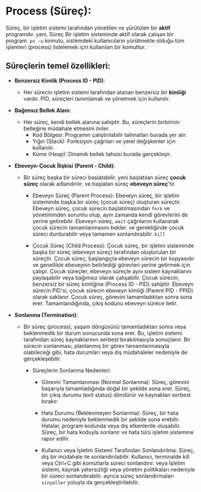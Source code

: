 
# Process (Süreç):
Süreç, bir işletim sistemi tarafından yönetilen ve yürütülen bir **aktif** programdır.
yani, Süreç Bir işletim sisteminde aktif olarak çalışan bir program.
`ps -u` komutu, sistemdeki kullanıcıların yürütmekte olduğu tüm işlemleri (process) listelemek için kullanılan bir komuttur.

## Süreçlerin temel özellikleri:
- **Benzersiz Kimlik (Process ID - PID)**:
    - Her sürecin işletim sistemi tarafından atanan benzersiz bir **kimliği** vardır. PID, süreçleri tanımlamak ve yönetmek için kullanılır.

- **Bağımsız Bellek Alanı**:
    - Her süreç, kendi bellek alanına sahiptir. Bu, süreçlerin birbirinin belleğine müdahale etmesini önler.
        - Kod Bölgesi: Programın çalıştırılabilir talimatları burada yer alır.
        - Yığın (Stack): Fonksiyon çağrıları ve yerel değişkenler için kullanılır.
        - Küme (Heap): Dinamik bellek tahsisi burada gerçekleşir.

- **Ebeveyn-Çocuk İlişkisi (Parent - Child)**:
    - Bir süreç başka bir süreci başlatabilir. yeni başlatılan süreç **çocuk süreç** olarak adlandırılır. ve başlatan süreç **ebeveyn süreç**'tir. 

        - Ebeveyn Süreç (Parent Process): Ebeveyn süreç, bir işletim sisteminde başka bir süreç (çocuk süreç) oluşturan süreçtir. Ebeveyn süreç, çocuk sürecin başlatılmasından `fork` ve yönetiminden sorumlu olup, aynı zamanda kendi görevlerini de yerine getirebilir. Ebeveyn süreç, `wait` çağrılarını kullanarak çocuk sürecin tamamlanmasını bekler. ve gerektiğinde çocuk süreci durdurabilir veya tamamen sonlandırabilir. `kill`

        - Çocuk Süreç (Child Process): Çocuk süreç, bir işletim sisteminde başka bir süreç (ebeveyn süreç) tarafından oluşturulan bir süreçtir. Çocuk süreç, başlangıçta ebeveyn sürecin bir kopyasıdır ve genellikle ebeveynin belirlediği görevleri yerine getirmek için çalışır. Çocuk süreçler, ebeveyn süreçle aynı sistem kaynaklarını paylaşabilir veya bağımsız olarak çalışabilir. Çocuk sürecin, benzersiz bir süreç kimliğine (Process ID - PID) sahiptir. Ebeveyn sürecin PID'si, çocuk sürecin ebeveyn kimliği (Parent PID - PPID) olarak saklanır. Çocuk süreç, görevini tamamladıktan sonra sona erer. Tamamlandığında, çıkış kodunu ebeveyn sürece iletir.

- **Sonlanma (Termination)**:
    - Bir süreç (process), yaşam döngüsünü tamamladıktan sonra veya beklenmedik bir durum sonucunda sona erer. Bu, işletim sistemi tarafından süreç kaynaklarının serbest bırakılmasıyla sonuçlanır. Bir sürecin sonlanması, planlanmış bir görev tamamlanmasıyla olabileceği gibi, hata durumları veya dış müdahaleler nedeniyle de gerçekleşebilir.

        - Süreçlerin Sonlanma Nedenleri:
            - Görevin Tamamlanması (Normal Sonlanma): Süreç, görevini başarıyla tamamladığında doğal bir şekilde sona erer. Süreç, bir çıkış durumu (exit status) döndürür ve kaynakları serbest bırakır.

            - Hata Durumu (Beklenmeyen Sonlanma): Süreç, bir hata durumu nedeniyle beklenmedik bir şekilde sona erebilir. Hatalar, program kodunda veya dış etkenlerde oluşabilir. Süreç, bir hata koduyla sonlanır ve hata türü işletim sistemine rapor edilir.

            - Kullanıcı veya İşletim Sistemi Tarafından Sonlandırılma: Süreç, dış bir müdahale ile sonlandırılabilir. Kullanıcı, terminalde kill veya Ctrl+C gibi komutlarla süreci sonlandırır. veya İşletim sistemi, kaynak yetersizliği veya yönetim politikaları nedeniyle bir süreci sonlandırabilir. ayrıca süreç sonlandırmaları `sinyaller` yoluyla da gerçekleştirilebilir.